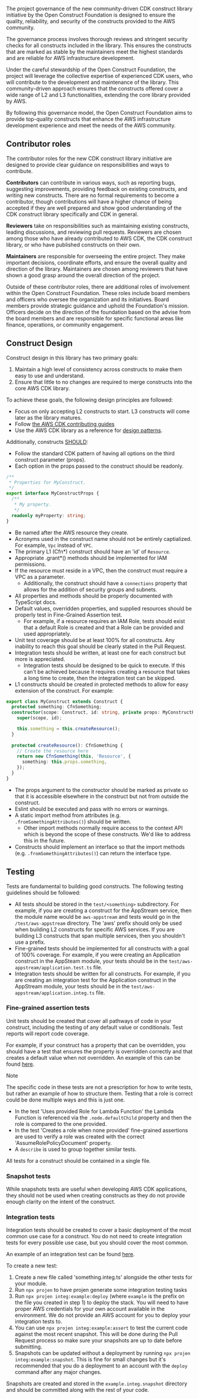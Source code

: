 The project governance of the new community-driven CDK construct library initiative by the Open Construct 
Foundation is designed to ensure the quality, reliability, and security of the constructs provided to the AWS 
community.

The governance process involves thorough reviews and stringent security checks for all constructs included in 
the library. This ensures the constructs that are marked as stable by the maintainers meet the highest 
standards and are reliable for AWS infrastructure development.

Under the careful stewardship of the Open Construct Foundation, the project will leverage the collective 
expertise of experienced CDK users, who will contribute to the development and maintenance of the library. This
community-driven approach ensures that the constructs offered cover a wide range of L2 and L3 functionalities, 
extending the core library provided by AWS.

By following this governance model, the Open Construct Foundation aims to provide top-quality constructs that
enhance the AWS infrastructure development experience and meet the needs of the AWS community.

## Contributor roles

The contributor roles for the new CDK construct library initiative are designed to provide clear guidance on responsibilities and ways to contribute.

**Contributors** can contribute in various ways, such as reporting bugs, suggesting improvements,  providing feedback on existing constructs, and writing new constructs. There are no formal requirements to become a contributor, though contributions will have a higher chance of being accepted if they are well prepared and show good understanding of the CDK construct library specifically and CDK in general.

**Reviewers** take on responsibilities such as maintaining existing constructs, leading discussions, and reviewing pull requests. Reviewers are chosen among those who have already contributed to AWS CDK, the CDK construct library, or who have published constructs on their own.

**Maintainers** are responsible for overseeing the entire project. They make important decisions, coordinate efforts, and ensure the overall quality and direction of the library. Maintainers are chosen among reviewers that have shown a good grasp around the overall direction of the project.

Outside of these contributor roles, there are additional roles of involvement within the Open Construct Foundation. These roles include board members and officers who oversee the organization and its initiatives. Board members provide strategic guidance and uphold the Foundation's mission. Officers decide on the direction of the foundation based on the advise from the board members and are responsible for specific functional areas like finance, operations, or community engagement.

## Construct Design

Construct design in this library has two primary goals:

1. Maintain a high level of consistency across constructs to make them easy to use and understand.
2. Ensure that little to no changes are required to merge constructs into the core AWS CDK library.

To achieve these goals, the following design principles are followed:

* Focus on only accepting L2 constructs to start. L3 constructs will come later as the library matures.
* Follow [the AWS CDK contributing guides](https://github.com/aws/aws-cdk/blob/main/CONTRIBUTING.md)
* Use the AWS CDK library as a reference for [design patterns](https://github.com/aws/aws-cdk/blob/main/docs/DESIGN_GUIDELINES.md).

Additionally, constructs [SHOULD](https://datatracker.ietf.org/doc/html/rfc2119#section-3):
* Follow the standard CDK pattern of having all options on the third construct parameter (props).
* Each option in the props passed to the construct should be readonly.
```typescript
/**
 * Properties for MyConstruct.
 */
export interface MyConstructProps {
  /**
   * My property.
   */
  readonly myProperty: string;
}
```
* Be named after the AWS resource they create.
* Acronyms used in the construct name should not be entirely captialized. For example, `Vpc` instead of `VPC`.
* The primary L1 (Cfn*) construct should have an 'id' of `Resource`.
* Appropriate .grant*() methods should be implemented for IAM permissions.
* If the resource must reside in a VPC, then the construct must require a VPC as a parameter.
  * Additionally, the construct should have a `connections` property that allows for the addition of security groups and subnets.
* All properties and methods should be properly documented with TypeScript docs.
* Default values, overridden properties, and supplied resources should be properly test in Fine-Grained Assertion test.
  * For example, if a resource requires an IAM Role, tests should exist that a default Role is created and that a Role can be provided and used appropriately.
* Unit test coverage should be at least 100% for all constructs. Any inability to reach this goal should be clearly stated in the Pull Request.
* Integration tests should be written, at least one for each construct but more is appreciated.
  * Integration tests should be designed to be quick to execute. If this can't be achieved because it requires creating
    a resource that takes a long time to create, then the integration test can be skipped.
* L1 constructs should be created in protected methods to allow for easy extension of the construct. For example:
```typescript
export class MyConstruct extends Construct {
  protected something: CfnSomething;
  constructor(scope: Construct, id: string, private props: MyConstructProps) {
    super(scope, id);

    this.something = this.createResource();
  }
  
  protected createResource(): CfnSomething {
    // Create the resource here
    return new CfnSomething(this, 'Resource', {
      something: this.props.something,
    });
  }
}
```
* The props argument to the constructor should be marked as private so that it is accessible elsewhere in the construct but not from outside the construct.
* Eslint should be executed and pass with no errors or warnings.
* A static import method from attributes (e.g. `.fromSomethingAttributes()`) should be written. 
  * Other import methods normally require access to the context API which is beyond the scope of these constructs. We'd like to address this in the future.
* Constructs should implement an interface so that the import methods (e.g. `.fromSomethingAttributes()`) can return the interface type.



## Testing

Tests are fundamental to building good constructs. The following testing guidelines should be followed:

* All tests should be stored in the `test/<something>` subdirectory. For example, if you are creating
a construct for the AppStream service, then the module name would be `aws-appstream` and tests would go in the 
`/test/aws-appstream` directory. The 'aws' prefix should only be used when building L2 constructs for 
specific AWS services. If you are building L3 constructs that span multiple services, then you shouldn't use
a prefix.
* Fine-grained tests should be implemented for all constructs with a goal of 100% coverage. For example,
if you were creating an Application construct in the AppSteam module, your tests should be in the `test/aws-appstream/application.test.ts` file.
* Integration tests should be written for all constructs. For example, if you are creating an integration test
for the Application construct in the AppStream module, your tests should be in the `test/aws-appstream/application.integ.ts` file.

### Fine-grained assertion tests

Unit tests should be created that cover all pathways of code in your construct, including the testing of any 
default value or conditionals. Test reports will report code coverage. 

For example, if your construct has a property that can be overridden, you should have a test that ensures the
property is overridden correctly and that creates a default value when not overridden. 
An example of this can be found [here](./test/aws-examplemodule/example.test.ts). 

> [!NOTE]  
> The specific code in these tests are not a prescription for how to write tests, but rather an example of how to structure them. 
> Testing that a role is correct could be done multiple ways and this is just one.

* In the test 'Uses provided Role for Lambda Function' the Lambda Function is referenced via the `.node.defaultChild` property and then the role is compared to the one provided.
* In the test 'Creates a role when none provided' fine-grained assertions are used to verify a role was created with the correct 'AssumeRolePolicyDocument' property.
* A `describe` is used to group together similar tests.

All tests for a construct should be contained in a single file.

### Snapshot tests

While snapshots tests are useful when developing AWS CDK applications, they should not be used when creating 
constructs as they do not provide enough clarity on the intent of the construct. 

### Integration tests

Integration tests should be created to cover a basic deployment of the most common use case for a construct.
You do not need to create integration tests for every possible use case, but you should cover the most common.

An example of an integration test can be found [here](./test/aws-examplemodule/example.integ.ts). 

To create a new test:
1. Create a new file called 'something.integ.ts' alongside the other tests for your module.
2. Run `npx projen` to have projen generate some integration testing tasks
3. Run `npx projen integ:example:deploy` (where `example` is the prefix on the file you created in step 1) to 
deploy the stack. You will need to have proper AWS credentials for your own account available in the
environment. We do not provide an AWS account for you to deploy your integration tests to.
4. You can use `npx projen integ:example:assert` to test the current code against the most recent snapshot.
This will be done during the Pull Request process so make sure your snapshots are up to date before submitting.
5. Snapshots can be updated without a deployment by running `npx projen integ:example:snapshot`. This is fine for small changes but it's recommended that you do a deployment to an account with the `deploy` command after any major changes.

Snapshots are created and stored in the `example.integ.snapshot` directory and should be committed along with
the rest of your code.
